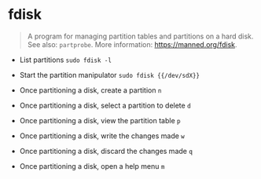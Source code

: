 # fdisk
> A program for managing partition tables and partitions on a hard disk.
> See also: `partprobe`.
> More information: <https://manned.org/fdisk>.

- List partitions
`sudo fdisk -l`

- Start the partition manipulator
`sudo fdisk {{/dev/sdX}}`

- Once partitioning a disk, create a partition
`n`

- Once partitioning a disk, select a partition to delete
`d`

- Once partitioning a disk, view the partition table
`p`

- Once partitioning a disk, write the changes made
`w`

- Once partitioning a disk, discard the changes made
`q`

- Once partitioning a disk, open a help menu
`m`
